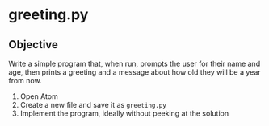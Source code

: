 # greeting.py

## Objective

Write a simple program that, when run, prompts the user for their name and age, then prints a greeting and a message about how old they will be a year from now.

1. Open Atom
1. Create a new file and save it as `greeting.py`
1. Implement the program, ideally without peeking at the solution
